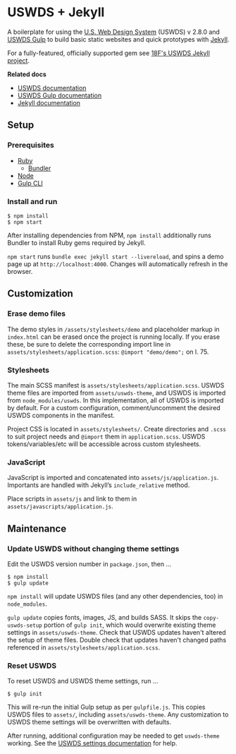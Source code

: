 # USWDS + Jekyll

A boilerplate for using the [U.S. Web Design System](https://designsystem.digital.gov/) (USWDS) v 2.8.0 and [USWDS Gulp](https://github.com/uswds/uswds-gulp) to build basic static websites and quick prototypes with [Jekyll](https://jekyllrb.com/).

For a fully-featured, officially supported gem see [18F's USWDS Jekyll project](https://github.com/18F/uswds-jekyll).

**Related docs**

- [USWDS documentation](https://designsystem.digital.gov/how-to-use-uswds/)
- [USWDS Gulp documentation](https://github.com/uswds/uswds-gulp#readme)
- [Jekyll documentation](https://jekyllrb.com/docs/home/)

## Setup

### Prerequisites

- [Ruby](https://www.ruby-lang.org/en/documentation/installation/)
  - [Bundler](https://bundler.io/)
- [Node](https://nodejs.org/)
- [Gulp CLI](https://gulpjs.com/docs/en/getting-started/quick-start)

### Install and run

```
$ npm install
$ npm start
```

After installing dependencies from NPM, `npm install` additionally runs Bundler to install Ruby gems required by Jekyll.

`npm start` runs `bundle exec jekyll start --livereload`, and spins a demo page up at `http://localhost:4000`. Changes will automatically refresh in the browser.

## Customization

### Erase demo files

The demo styles in `/assets/stylesheets/demo` and placeholder markup in `index.html` can be erased once the project is running locally. If you erase these, be sure to delete the corresponding import line in `assets/stylesheets/application.scss`: `@import "demo/demo";` on l. 75. 

### Stylesheets

The main SCSS manifest is `assets/stylesheets/application.scss`. USWDS theme files are imported from `assets/uswds-theme`, and USWDS is imported from `node_modules/uswds`. In this implementation, all of USWDS is imported by default. For a custom configuration, comment/uncomment the desired USWDS components in the manifest.

Project CSS is located in `assets/stylesheets/`. Create directories and `.scss` to suit project needs and `@import` them in `application.scss`. USWDS tokens/variables/etc will be accessible across custom stylesheets.

### JavaScript
JavaScript is imported and concatenated into `assets/js/application.js`. Importants are handled with Jekyll’s `include_relative` method.

Place scripts in `assets/js` and link to them in `assets/javascripts/application.js`.

## Maintenance

### Update USWDS without changing theme settings

Edit the USWDS version number in `package.json`, then ...

```
$ npm install
$ gulp update
```

`npm install` will update USWDS files (and any other dependencies, too) in `node_modules`.

`gulp update` copies fonts, images, JS, and builds SASS. It skips the `copy-uswds-setup` portion of `gulp init`, which would overwrite existing theme settings in `assets/uswds-theme`. Check that USWDS updates haven't altered the setup of theme files. Double check that updates haven't changed paths referenced in `assets/stylesheets/application.scss`.

### Reset USWDS

To reset USWDS and USWDS theme settings, run ...

```
$ gulp init
```

This will re-run the initial Gulp setup as per `gulpfile.js`. This copies USWDS files to `assets/`, including `assets/uswds-theme`. Any customization to USWDS theme settings will be overwritten with defaults.

After running, additional configuration may be needed to get `uswds-theme` working. See the [USWDS settings documentation](https://designsystem.digital.gov/documentation/settings/) for help.
